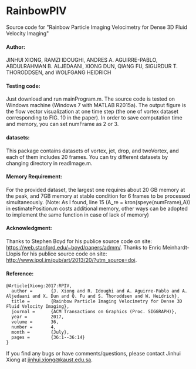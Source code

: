 # RainbowPIV

Source code for "Rainbow Particle Imaging Velocimetry for Dense 3D Fluid Velocity Imaging"

#### Author:

JINHUI XIONG, RAMZI IDOUGHI, ANDRES A. AGUIRRE-PABLO, ABDULRAHMAN B. ALJEDAANI, XIONG DUN, QIANG FU, SIGURDUR T. THORODDSEN, and WOLFGANG HEIDRICH

#### Testing code:

Just download and run mainProgram.m. The source code is tested on Windows machine (Windows 7 with MATLAB R2015a). The output figure is the flow vector visualization at one time step (the one of vortex dataset corresponding to FIG. 10 in the paper). In order to save computation time and memory, you can set numFrame as 2 or 3.

#### datasets:

This package contains datasets of vortex, jet, drop, and twoVortex, and each of them includes 20 frames. You can try different datasets by changing directory in readImage.m.

#### Memory Requirement:

For the provided dataset, the largest one requires about 20 GB memory at the peak, and 7GB memory at stable condition for 6 frames to be processed simultaneously. (Note: As I found, line 15 (A_re = kron(speye(numFrame),A)) in estimatePosition.m costs additional memory, other ways can be adopted to implement the same function in case of lack of memory)

#### Acknowledgment:

Thanks to Stephen Boyd for his publice source code on site: https://web.stanford.edu/~boyd/papers/admm/.
Thanks to Enric Meinhardt-Llopis for his publice source code on site: http://www.ipol.im/pub/art/2013/20/?utm_source=doi.

#### Reference:

```
@Article{Xiong:2017:RPIV,
  author =       {J. Xiong and R. Idoughi and A. Aguirre-Pablo and A. Aljedaani and X. Dun and Q. Fu and S. Thoroddsen and W. Heidrich},
  title =        {Rainbow Particle Imaging Velocimetry for Dense 3D Fluid Velocity Imaging},
  journal =      {ACM Transactions on Graphics (Proc. SIGGRAPH)},
  year =         2017,
  volume =       36,
  number =       4,
  month =        {July},
  pages =        {36:1--36:14}
}
```

If you find any bugs or have comments/questions, please contact Jinhui Xiong at jinhui.xiong@kaust.edu.sa.
